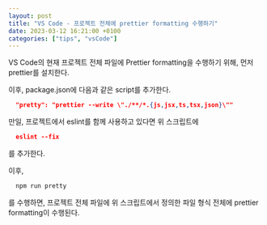 ```yaml
---
layout: post
title: "VS Code - 프로젝트 전체에 prettier formatting 수행하기"
date: 2023-03-12 16:21:00 +0100
categories: ["tips", "vsCode"]
---
```


VS Code의 현재 프로젝트 전체 파일에 Prettier formatting을 수행하기 위해, 먼저 prettier를 설치한다.

이후, package.json에 다음과 같은 script를 추가한다.

```json
  "pretty": "prettier --write \"./**/*.{js,jsx,ts,tsx,json}\""
```

만일, 프로젝트에서 eslint를 함께 사용하고 있다면 위 스크립트에

```json
  eslint --fix
```

를 추가한다.

이후,

```bash
  npm run pretty
```

를 수행하면, 프로젝트 전체 파일에 위 스크립트에서 정의한 파일 형식 전체에 prettier formatting이 수행된다.
